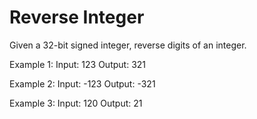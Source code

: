 # Reverse Integer
Given a 32-bit signed integer, reverse digits of an integer.

Example 1:
  Input: 123
  Output: 321


Example 2:
  Input: -123
  Output: -321
  
  
Example 3:
  Input: 120
  Output: 21
